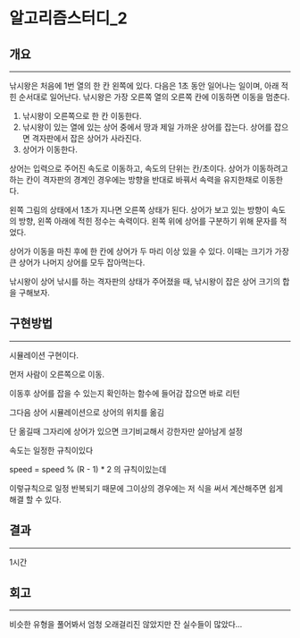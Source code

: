 # 알고리즘스터디_2


## 개요

---



낚시왕은 처음에 1번 열의 한 칸 왼쪽에 있다. 다음은 1초 동안 일어나는 일이며, 아래 적힌 순서대로 일어난다. 낚시왕은 가장 오른쪽 열의 오른쪽 칸에 이동하면 이동을 멈춘다.

1. 낚시왕이 오른쪽으로 한 칸 이동한다.
2. 낚시왕이 있는 열에 있는 상어 중에서 땅과 제일 가까운 상어를 잡는다. 상어를 잡으면 격자판에서 잡은 상어가 사라진다.
3. 상어가 이동한다.

상어는 입력으로 주어진 속도로 이동하고, 속도의 단위는 칸/초이다. 상어가 이동하려고 하는 칸이 격자판의 경계인 경우에는 방향을 반대로 바꿔서 속력을 유지한채로 이동한다.

왼쪽 그림의 상태에서 1초가 지나면 오른쪽 상태가 된다. 상어가 보고 있는 방향이 속도의 방향, 왼쪽 아래에 적힌 정수는 속력이다. 왼쪽 위에 상어를 구분하기 위해 문자를 적었다.

상어가 이동을 마친 후에 한 칸에 상어가 두 마리 이상 있을 수 있다. 이때는 크기가 가장 큰 상어가 나머지 상어를 모두 잡아먹는다.

낚시왕이 상어 낚시를 하는 격자판의 상태가 주어졌을 때, 낚시왕이 잡은 상어 크기의 합을 구해보자.

## 구현방법

---

시뮬레이션 구현이다.

먼저 사람이 오른쪽으로 이동.

이동후 상어를 잡을 수 있는지 확인하는 함수에 들어감 잡으면 바로 리턴

그다음 상어 시뮬레이션으로 상어의 위치를 옮김 

단 옮길때 그자리에 상어가 있으면 크기비교해서 강한자만 살아남게 설정

속도는 일정한 규칙이있다

speed = speed % (R - 1) * 2 의 규칙이있는데

이렇규칙으로 일정 반복되기 때문에 그이상의 경우에는 저 식을 써서 계산해주면 쉽게 해결 할 수 있다.



 

## 결과

---

1시간

## 회고

---

비슷한 유형을 풀어봐서 엄청 오래걸리진 않았지만 잔 실수들이 많았다...